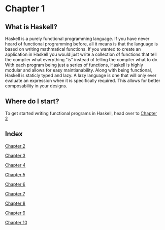 # Chapter 1
## What is Haskell?
Haskell is a purely functional programming language. If you have never heard of functional programming before, all it means is that the language is based on writing mathmatical functions. If you wanted to create an application in Haskell you would just write a collection of functions that tell the compiler what everything "is" instead of telling the compiler what to do. With each program being just a series of functions, Haskell is highly modular and allows for easy maintianability. Along with being functional, Haskell is staticly typed and lazy. A lazy language is one that will only ever evaluate an expression when it is specifically required. This allows for better composability in your designs.

## Where do I start?
To get started writing functional programs in Haskell, head over to [Chapter 2](https://github.com/etkenned/CPSC354_Blog/blob/main/Chapter_2.md)

## Index 
[Chapter 2](https://github.com/etkenned/CPSC354_Blog/blob/main/Chapter_2.md)

[Chapter 3](https://github.com/etkenned/CPSC354_Blog/blob/main/Chapter_3.md)

[Chapter 4](https://github.com/etkenned/CPSC354_Blog/blob/main/Chapter_4.md)

[Chapter 5](https://github.com/etkenned/CPSC354_Blog/blob/main/Chapter_5.md)

[Chapter 6](https://github.com/etkenned/CPSC354_Blog/blob/main/Chapter_6.md)

[Chapter 7]()

[Chapter 8]()

[Chapter 9]()

[Chapter 10](https://github.com/etkenned/CPSC354_Blog/blob/main/Chapter_10.md)
